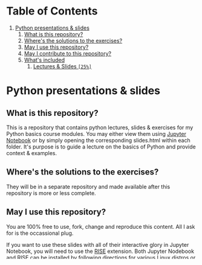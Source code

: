 
# Table of Contents

1.  [Python presentations & slides](#orga39aaa6)
    1.  [What is this repository?](#org80de6a1)
    2.  [Where's the solutions to the exercises?](#org872b4b2)
    3.  [May I use this repository?](#org4d31ddb)
    4.  [May I contribute to this repository?](#orge989093)
    5.  [What's included](#orgc69211b)
        1.  [Lectures & Slides <code>[25%]</code>](#org94dede5)


<a id="orga39aaa6"></a>

# Python presentations & slides


<a id="org80de6a1"></a>

## What is this repository?

This is a repository that contains python lectures, slides & exercises for my Python basics course modules. You may either view them using [Jupyter Notebook](http://jupyter.org/) or by simply opening the corresponding slides.html within each folder. It's purpose is to guide a lecture on the basics of Python and provide context & examples.


<a id="org872b4b2"></a>

## Where's the solutions to the exercises?

They will be in a separate repository and made available after this repository is more or less complete.


<a id="org4d31ddb"></a>

## May I use this repository?

You are 100% free to use, fork, change and reproduce this content. All I ask for is the occassional plug.

If you want to use these slides with all of their interactive glory in Jupyter Notebook, you will need to use the [RISE](https://github.com/damianavila/RISE) extension. Both Jupyter Nodebook and RISE can be installed by following directions for various Linux distros or your other OS of choice (Mac/Windows).


<a id="orge989093"></a>

## May I contribute to this repository?

You may, though, keep in mind that I have a set order for these course modules. I will need to merge changes at my discretion.


<a id="orgc69211b"></a>

## What's included

Also note this repository is a <span class="underline">work in progress</span>. I am building and refining it as I go. Check back or perform a \`git pull\` periodically to get updates.


<a id="org94dede5"></a>

### TODO Lectures & Slides <code>[25%]</code>

-   [ ] [How to get the most out these modules](./howto)
-   [X] [What is Python](./introduction)?
-   [-] [Data Types & Variables](./datatypes)
    -   [-] Add explanations of missing datatypes (bytestrings, etc)
        -   [X] Draft this section
        -   [X] Add missing datatypes (bytestrings, etc)
        -   [ ] Do a copy edit
-   [ ] [Control Flow](./controlflow) (looping, operators, try/exception blocks)
-   <code>[50%]</code> [Iterables](./iterables) (lists, dictionaries, tuples, iterating, slicing, built ins)
    -   [X] Basics (lists dictionaries, tuples, sets, iterating)
    -   [ ] Advanced (slicing, built-ins, comprehension)
-   [X] [Functions](./functions) (basics, lambdas, closures, decorators)
-   [ ] The Standard Library <code>[0/2]</code>
    -   [ ] What's in the Library (where to learn more)
    -   [ ] File Management (os/shutil) - The standard library by example
-   [ ] Object Oriented Python (classes, constructors, methods, inheritance)
-   [ ] Package Management (using pip, using packages, writing your own)

